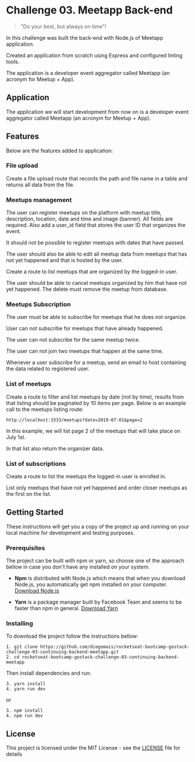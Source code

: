 # Challenge 03. Meetapp Back-end

> "Do your best, but always on time"!

In this challenge was built the back-end with Node.js of Meetapp application.

Created an application from scratch using Express and configured linting tools.

The application is a developer event aggregator called Meetapp (an acronym for Meetup + App).

## Application

The application we will start development from now on is a developer event aggregator called Meetapp (an acronym for Meetup + App).

## Features

Below are the features added to application:

### File upload

Create a file upload route that records the path and file name in a table and returns all data from the file.

### Meetups management

The user can register meetups on the platform with meetup title, description, location, date and time and image (banner). All fields are required. Also add a user_id field that stores the user ID that organizes the event.

It should not be possible to register meetups with dates that have passed.

The user should also be able to edit all meetup data from meetups that has not yet happened and that is hosted by the user.

Create a route to list meetups that are organized by the logged-in user.

The user should be able to cancel meetups organized by him that have not yet happened. The delete must remove the meetup from database.

### Meetups Subscription

The user must be able to subscribe for meetups that he does not organize.

User can not subscribe for meetups that have already happened.

The user can not subscribe for the same meetup twice.

The user can not join two meetups that happen at the same time.

Whenever a user subscribe for a meetup, send an email to host containing the data related to registered user.

### List of meetups

Create a route to filter and list meetups by date (not by time), results from that listing should be paginated by 10 items per page. Below is an example call to the meetups listing route:

```
http://localhost:3333/meetups?date=2019-07-01&page=2
```

In this example, we will list page 2 of the meetups that will take place on July 1st.

In that list also return the organizer data.

### List of subscriptions

Create a route to list the meetups the logged-in user is enrolled in.

List only meetups that have not yet happened and order closer meetups as the first on the list.

## Getting Started

These instructions will get you a copy of the project up and running on your local machine for development and testing purposes.

### Prerequisites

The project can be built with npm or yarn, so choose one of the approach bellow in case you don't have any installed on your system.

* **Npm** is distributed with Node.js which means that when you download Node.js, you automatically get npm installed on your computer. [Download Node.js](https://nodejs.org/en/download/)

* **Yarn** is a package manager built by Facebook Team and seems to be faster than npm in general.  [Download Yarn](https://yarnpkg.com/en/docs/install)

### Installing

To download the project follow the instructions bellow:

```
1. git clone https://github.com/diegomais/rocketseat-bootcamp-gostack-challenge-03-continuing-backend-meetapp.git
2. cd rocketseat-bootcamp-gostack-challenge-03-continuing-backend-meetapp
```

Then install dependencies and run:

```
3. yarn install
4. yarn run dev
```

or

```
3. npm install
4. npm run dev
```

## License

This project is licensed under the MIT License - see the [LICENSE](LICENSE) file for details
